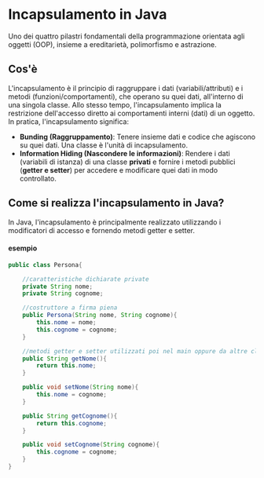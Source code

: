 # Incapsulamento in Java
Uno dei quattro pilastri fondamentali della programmazione orientata agli oggetti (OOP), insieme a ereditarietà, polimorfismo e astrazione.

## Cos'è
L'incapsulamento è il principio di raggruppare i dati (variabili/attributi) e i metodi (funzioni/comportamenti), che operano su quei dati, all'interno di una singola classe. Allo stesso tempo, l'incapsulamento implica la restrizione dell'accesso diretto ai comportamenti interni (dati) di un oggetto.
In pratica, l'incapsulamento significa:
 * **Bunding (Raggruppamento)**: Tenere insieme dati e codice che agiscono su quei dati. Una classe è l'unità di incapsulamento.
 * **Information Hiding (Nascondere le informazioni)**: Rendere i dati (variabili di istanza) di una classe **privati** e fornire i metodi pubblici (**getter e setter**) per accedere e modificare quei dati in modo controllato.

## Come si realizza l'incapsulamento in Java?
In Java, l'incapsulamento è principalmente realizzato utilizzando i modificatori di accesso e fornendo metodi getter e setter.

#### esempio
```java
public class Persona{

    //caratteristiche dichiarate private
    private String nome;
    private String cognome;

    //costruttore a firma piena
    public Persona(String nome, String cognome){
        this.nome = nome;
        this.cognome = cognome;
    }

    //metodi getter e setter utilizzati poi nel main oppure da altre classi per accedere al dato
    public String getNome(){
        return this.nome;
    }

    public void setNome(String nome){
        this.nome = cognome;
    }

    public String getCognome(){
        return this.cognome;
    }

    public void setCognome(String cognome){
        this.cognome = cognome;
    }
}
```